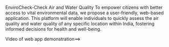 EnviroCheck-Check Air and Water Quality
To empower citizens with better access to vital environmental data, we propose a user-friendly, web-based application. This platform will enable individuals to quickly assess the air quality and water quality of any specific location within India, fostering informed decisions for health and well-being.

Video of web app demonstration==> []([url](https://drive.google.com/file/d/1pT9Zqs-FIUf4SJzprXWgPyBV-UEStpGZ/view?usp=drive_link))
